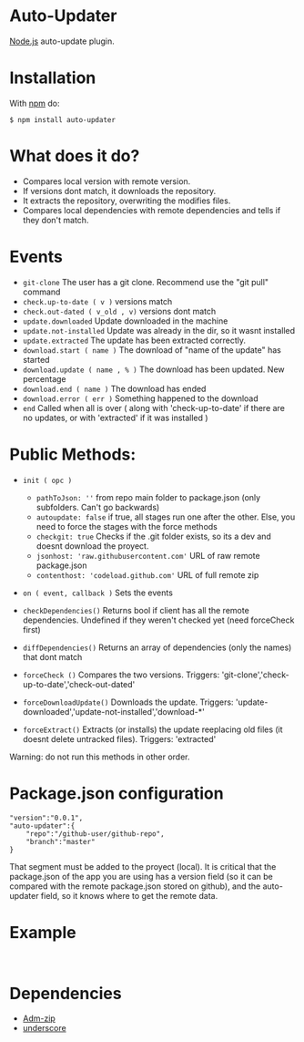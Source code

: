 # Auto-Updater

[Node.js](http://nodejs.org/) auto-update plugin.

# Installation
	
With [npm](http://npmjs.org) do:

    $ npm install auto-updater

# What does it do?

 * Compares local version with remote version.
 * If versions dont match, it downloads the repository.
 * It extracts the repository, overwriting the modifies files.
 * Compares local dependencies with remote dependencies and tells if they don't match.

# Events

 * `git-clone` The user has a git clone. Recommend use the "git pull" command
 * `check.up-to-date ( v )` versions match
 * `check.out-dated ( v_old , v)` versions dont match
 * `update.downloaded` Update downloaded in the machine
 * `update.not-installed` Update was already in the dir, so it wasnt installed
 * `update.extracted` The update has been extracted correctly.
 * `download.start ( name )` The download of "name of the update" has started
 * `download.update ( name , % )` The download has been updated. New percentage
 * `download.end ( name )` The download has ended
 * `download.error ( err )` Something happened to the download
 * `end` Called when all is over ( along with 'check-up-to-date' if there are no updates, or with 'extracted' if it was installed )

# Public Methods:

 * `init ( opc )`
   * `pathToJson: ''` from repo main folder to package.json (only subfolders. Can't go backwards)
   * `autoupdate: false` if true, all stages run one after the other. Else, you need to force the stages with the force methods
   * `checkgit: true` Checks if the .git folder exists, so its a dev and doesnt download the proyect.
   * `jsonhost: 'raw.githubusercontent.com'` URL of raw remote package.json
   * `contenthost: 'codeload.github.com'` URL of full remote zip

 * `on ( event, callback )` Sets the events
		
 * `checkDependencies()` Returns bool if client has all the remote dependencies. Undefined if they weren't checked yet (need forceCheck first)
 * `diffDependencies()` Returns an array of dependencies (only the names) that dont match

 * `forceCheck ()` Compares the two versions. Triggers: 'git-clone','check-up-to-date','check-out-dated'
 * `forceDownloadUpdate()` Downloads the update. Triggers: 'update-downloaded','update-not-installed','download-*'
 * `forceExtract()` Extracts (or installs) the update reeplacing old files (it doesnt delete untracked files). Triggers: 'extracted'

Warning: do not run this methods in other order.

# Package.json configuration
	
	"version":"0.0.1",
	"auto-updater":{
		"repo":"/github-user/github-repo",
		"branch":"master"
	}

That segment must be added to the proyect (local). It is critical that the package.json of the app you are using has a version field (so it can be compared with the remote package.json stored on github), and the auto-updater field, so it knows where to get the remote data.

# Example
```javascript
	
```

# Dependencies
 * [Adm-zip](https://github.com/cthackers/adm-zip)
 * [underscore](https://www.npmjs.com/package/underscore)